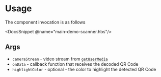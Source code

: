 # Usage

The component invocation is as follows

<DocsSnippet @name="main-demo-scanner.hbs"/>

## Args

- `cameraStream` - video stream from [`getUserMedia`](https://developer.mozilla.org/en-US/docs/Web/API/MediaDevices/getUserMedia)
- `onData` - callback function that receives the decoded QR Code
- `highlightColor` - optional - the color to highlight the detected QR Code

